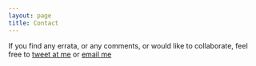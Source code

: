```yaml
---
layout: page
title: Contact
---
```


If you find any errata, or any comments, or would like to collaborate, feel free to [tweet at me](https://twitter.com/intent/tweet?text=%40impapoorv) or [email me](apoorvreddy19@gmail.com)

